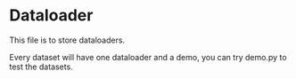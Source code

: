 # Dataloader
This file is to store dataloaders.

Every dataset will have one dataloader and a demo, you can try demo.py to test the datasets.